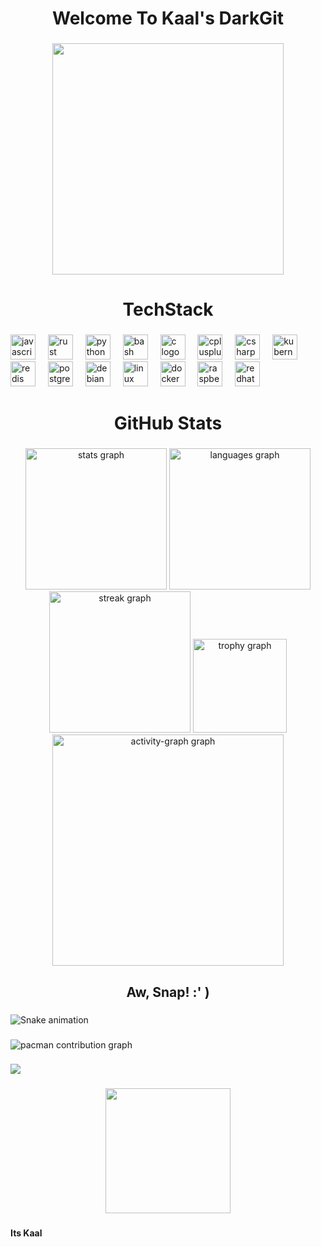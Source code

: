<h1 align="center">Welcome To Kaal's DarkGit</h1>

###

<div align="center">
  <img height="370" src="https://www.gifcen.com/wp-content/uploads/2023/06/hacker-gif-1.gif"  />
</div>

###

<h1 align="center">TechStack</h1>

###

<div align="left">
  <img src="https://cdn.jsdelivr.net/gh/devicons/devicon/icons/javascript/javascript-original.svg" height="40" alt="javascript logo"  />
  <img width="12" />
  <img src="https://cdn.jsdelivr.net/gh/devicons/devicon/icons/rust/rust-original.svg" height="40" alt="rust logo"  />
  <img width="12" />
  <img src="https://cdn.jsdelivr.net/gh/devicons/devicon/icons/python/python-original.svg" height="40" alt="python logo"  />
  <img width="12" />
  <img src="https://cdn.jsdelivr.net/gh/devicons/devicon/icons/bash/bash-original.svg" height="40" alt="bash logo"  />
  <img width="12" />
  <img src="https://cdn.jsdelivr.net/gh/devicons/devicon/icons/c/c-original.svg" height="40" alt="c logo"  />
  <img width="12" />
  <img src="https://cdn.jsdelivr.net/gh/devicons/devicon/icons/cplusplus/cplusplus-original.svg" height="40" alt="cplusplus logo"  />
  <img width="12" />
  <img src="https://cdn.jsdelivr.net/gh/devicons/devicon/icons/csharp/csharp-original.svg" height="40" alt="csharp logo"  />
  <img width="12" />
  <img src="https://cdn.jsdelivr.net/gh/devicons/devicon/icons/kubernetes/kubernetes-plain.svg" height="40" alt="kubernetes logo"  />
  <img width="12" />
  <img src="https://cdn.jsdelivr.net/gh/devicons/devicon/icons/redis/redis-original.svg" height="40" alt="redis logo"  />
  <img width="12" />
  <img src="https://cdn.jsdelivr.net/gh/devicons/devicon/icons/postgresql/postgresql-original.svg" height="40" alt="postgresql logo"  />
  <img width="12" />
  <img src="https://cdn.jsdelivr.net/gh/devicons/devicon/icons/debian/debian-original.svg" height="40" alt="debian logo"  />
  <img width="12" />
  <img src="https://cdn.jsdelivr.net/gh/devicons/devicon/icons/linux/linux-original.svg" height="40" alt="linux logo"  />
  <img width="12" />
  <img src="https://cdn.jsdelivr.net/gh/devicons/devicon/icons/docker/docker-original.svg" height="40" alt="docker logo"  />
  <img width="12" />
  <img src="https://cdn.jsdelivr.net/gh/devicons/devicon/icons/raspberrypi/raspberrypi-original.svg" height="40" alt="raspberrypi logo"  />
  <img width="12" />
  <img src="https://cdn.jsdelivr.net/gh/devicons/devicon/icons/redhat/redhat-original.svg" height="40" alt="redhat logo"  />
</div>

###

<h1 align="center">GitHub Stats</h1>

###

<div align="center">
  <img src="https://github-readme-stats.vercel.app/api?username=Kaal-Reconf&hide_title=false&hide_rank=false&show_icons=true&include_all_commits=true&count_private=true&disable_animations=false&theme=chartreuse-dark&locale=en&hide_border=false&order=1" height="226" alt="stats graph"  />
  <img src="https://github-readme-stats.vercel.app/api/top-langs?username=Kaal-Reconf&locale=en&hide_title=false&layout=compact&card_width=320&langs_count=19&theme=chartreuse-dark&hide_border=false&order=2" height="226" alt="languages graph"  />
  <img src="https://streak-stats.demolab.com?user=Kaal-Reconf&locale=en&mode=daily&theme=highcontrast&hide_border=false&border_radius=19&order=3" height="226" alt="streak graph"  />
  <img src="https://github-profile-trophy.vercel.app?username=Kaal-Reconf&theme=matrix&column=-1&row=1&margin-w=8&margin-h=8&no-bg=false&no-frame=false&order=4" height="150" alt="trophy graph"  />
  <img src="https://github-readme-activity-graph.vercel.app/graph?username=Kaal-Reconf&radius=19&theme=react&area=true&order=5&point=39ff14&line=ff0000&area_color=39ff14&title_color=ff0000&bg_color=000000" height="370" alt="activity-graph graph"  />
</div>

###

<h2 align="center">Aw, Snap! :' )</h2>

###

<img src="https://raw.githubusercontent.com/Kaal-Reconf/Kaal-Reconf/output/snake.svg" alt="Snake animation" />

###

<picture>
  <source media="(prefers-color-scheme: dark)" srcset="https://raw.githubusercontent.com/Kaal-Reconf/Kaal-Reconf/output/pacman-contribution-graph-dark.svg">
  <source media="(prefers-color-scheme: light)" srcset="https://raw.githubusercontent.com/Kaal-Reconf/Kaal-Reconf/output/pacman-contribution-graph.svg">
  <img alt="pacman contribution graph" src="https://raw.githubusercontent.com/Kaal-Reconf/Kaal-Reconf/output/pacman-contribution-graph.svg">
</picture>

###

<div align="left">
  <img src="https://visitor-badge.laobi.icu/badge?page_id=Kaal-Reconf.Kaal-Reconf&left_color=darkgreen&right_color=darkred&left_text=Spectators"  />
</div>

###

<div align="center">
  <img height="200" src="https://media0.giphy.com/media/40cxBsgqqwb65M5ivp/giphy.gif"  />
</div>

###

<h4 align="left">Its Kaal</h4>

###
